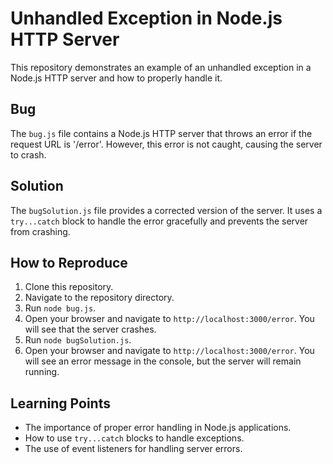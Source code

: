 # Unhandled Exception in Node.js HTTP Server

This repository demonstrates an example of an unhandled exception in a Node.js HTTP server and how to properly handle it.

## Bug

The `bug.js` file contains a Node.js HTTP server that throws an error if the request URL is '/error'.  However, this error is not caught, causing the server to crash.

## Solution

The `bugSolution.js` file provides a corrected version of the server.  It uses a `try...catch` block to handle the error gracefully and prevents the server from crashing.

## How to Reproduce

1. Clone this repository.
2. Navigate to the repository directory.
3. Run `node bug.js`.
4. Open your browser and navigate to `http://localhost:3000/error`. You will see that the server crashes.
5. Run `node bugSolution.js`.
6. Open your browser and navigate to `http://localhost:3000/error`. You will see an error message in the console, but the server will remain running.

## Learning Points

* The importance of proper error handling in Node.js applications.
* How to use `try...catch` blocks to handle exceptions.
* The use of event listeners for handling server errors.